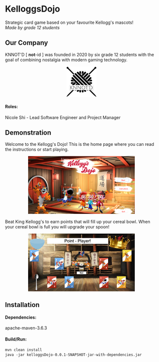 # KelloggsDojo

Strategic card game based on your favourite Kellogg's mascots!  
*Made by grade 12 students*  

## Our Company

KNNOT'D [ **not**-id ] was founded in 2020 by six grade 12 students with the goal of combining nostalgia with modern gaming technology.  

<p align="center"><img width=20% src="https://github.com/nico-shi/KelloggsDojo/blob/main/src/main/resources/KNNOTD_logo.png"></p>

#### Roles:

Nicole Shi - Lead Software Engineer and Project Manager  

## Demonstration

Welcome to the Kellogg's Dojo! This is the home page where you can read the instructions or start playing.  

<p align="center"><img width=70% src="https://github.com/nico-shi/KelloggsDojo/blob/main/src/main/resources/home_page.png"></p>

Beat King Kellogg's to earn points that will fill up your cereal bowl. When your cereal bowl is full you will upgrade your spoon!  

<p align="center"><img width=70% src="https://github.com/nico-shi/KelloggsDojo/blob/main/src/main/resources/in_game.png"></p>

## Installation

#### Dependencies:

apache-maven-3.6.3  

#### Build/Run:

```
mvn clean install
java -jar kelloggsDojo-0.0.1-SNAPSHOT-jar-with-dependencies.jar
```
